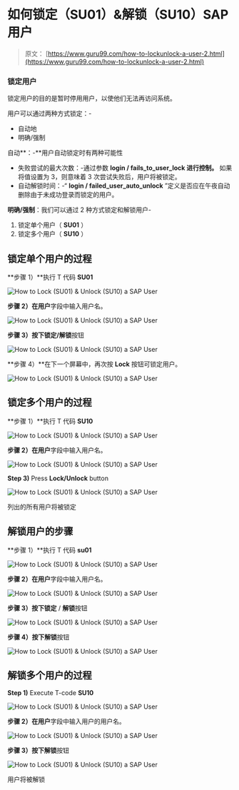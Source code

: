 # 如何锁定（SU01）&解锁（SU10）SAP 用户

> 原文： [https://www.guru99.com/how-to-lockunlock-a-user-2.html](https://www.guru99.com/how-to-lockunlock-a-user-2.html)

### 锁定用户

锁定用户的目的是暂时停用用户，以使他们无法再访问系统。

用户可以通过两种方式锁定：-

*   自动地
*   明确/强制

自动**：-**用户自动锁定时有两种可能性

*   失败尝试的最大次数：-通过参数 **login / fails_to_user_lock 进行控制。** 如果将值设置为 3，则意味着 3 次尝试失败后，用户将被锁定。
*   自动解锁时间：-“ **login / failed_user_auto_unlock** ”定义是否应在午夜自动删除由于未成功登录而锁定的用户。

**明确/强制**：我们可以通过 2 种方式锁定和解锁用户-

1.  锁定单个用户（ **SU01** ）
2.  锁定多个用户（ **SU10** ）

## 锁定单个用户的过程

**步骤 1）**执行 T 代码 **SU01**

![How to Lock (SU01) & Unlock (SU10) a SAP User](img/79000c0b7b1ae261c0aef0eb224053f7.png "How to Lock/Unlock a User in SAP")

**步骤 2）**在**用户**字段中输入用户名。

![How to Lock (SU01) & Unlock (SU10) a SAP User](img/ff89f9a59d1f80165a03ee0cd943583a.png "How to Lock/Unlock a User in SAP")

**步骤 3）**按下**锁定/解锁**按钮

![How to Lock (SU01) & Unlock (SU10) a SAP User](img/b1c9fa8f42ea1fa09cf65b75ed067e90.png "How to Lock/Unlock a User in SAP")

**步骤 4）**在下一个屏幕中，再次按 **Lock** 按钮可锁定用户。

![How to Lock (SU01) & Unlock (SU10) a SAP User](img/bf381f788d8e75b0647ec67391dbf37a.png "How to Lock/Unlock a User in SAP")

## 锁定多个用户的过程

**步骤 1）**执行 T 代码 **SU10**

![How to Lock (SU01) & Unlock (SU10) a SAP User](img/65d7db4d06fd45a6e95f26ae9b766c0c.png "How to Lock/Unlock a User in SAP")

**步骤 2）**在**用户**字段中输入用户名。

![How to Lock (SU01) & Unlock (SU10) a SAP User](img/6c7cc2af97d2ba4a506db530815bf408.png "How to Lock/Unlock a User in SAP")

**Step 3)** Press **Lock/Unlock** button

![How to Lock (SU01) & Unlock (SU10) a SAP User](img/aae84356ccc2191aca3495d24de718f8.png "How to Lock/Unlock a User in SAP")

列出的所有用户将被锁定

## 解锁用户的步骤

**步骤 1）**执行 T 代码 **su01**

![How to Lock (SU01) & Unlock (SU10) a SAP User](img/c4e84f452216efb0a3d23b517a40d31f.png "How to Lock/Unlock a User in SAP")

**步骤 2）**在**用户**字段中输入用户名。

![How to Lock (SU01) & Unlock (SU10) a SAP User](img/4c2e2f7375001efd2980bebec231a4c6.png "How to Lock/Unlock a User in SAP")

**步骤 3）**按下**锁定** / **解锁**按钮

![How to Lock (SU01) & Unlock (SU10) a SAP User](img/07f80a043fc089396ee05760baf0dd29.png "How to Lock/Unlock a User in SAP")

**步骤 4）**按下**解锁**按钮

![How to Lock (SU01) & Unlock (SU10) a SAP User](img/ceaba763a82e1eae1341e2b3ea7223da.png "How to Lock/Unlock a User in SAP")

## 解锁多个用户的过程

**Step 1)** Execute T-code **SU10**

![How to Lock (SU01) & Unlock (SU10) a SAP User](img/21adec1ef9f61f03eee158bf21259938.png "How to Lock/Unlock a User in SAP")

**步骤 2）**在**用户**字段中输入用户的用户名。

![How to Lock (SU01) & Unlock (SU10) a SAP User](img/85f5012fdb28505b77aae85e20a0c964.png "How to Lock/Unlock a User in SAP")

**步骤 3）**按下**解锁**按钮

![How to Lock (SU01) & Unlock (SU10) a SAP User](img/25c14f8a7ae3d86d874ae9243fc6cfa5.png "How to Lock/Unlock a User in SAP")

用户将被解锁